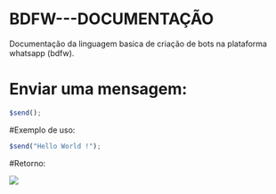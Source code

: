 # BDFW---DOCUMENTAÇÃO
Documentação da linguagem basica de criação de bots na plataforma whatsapp (bdfw).

# Enviar uma mensagem:
```js
$send();
```
#Exemplo de uso:
````js
$send("Hello World !");
````
#Retorno:

![](https://i.imgur.com/5vxq3bL.png)
